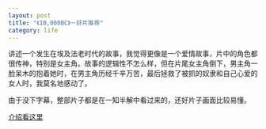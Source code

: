 ```yaml
---
layout: post
title: "《10,000BC》－好片推荐"
category: life
---
```


讲述一个发生在埃及法老时代的故事，我觉得更像是一个爱情故事，片中的角色都很传神，特别是女主角。故事的逻辑性不怎么样，但在片尾女主角倒下，男主角一脸呆木的抱着她时，在男主角历经千辛万苦，最后拯救了被抓的奴隶和自己心爱的女人时，我莫名地感动了。

由于没下字幕，整部片子都是在一知半解中看过来的，还好片子画面比较易懂。

[介绍看这里](http://baike.baidu.com/view/1443521.htm)
